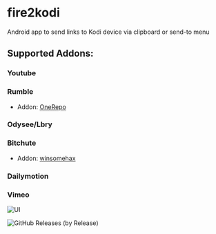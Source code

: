 # fire2kodi
Android app to send links to Kodi device via clipboard or send-to menu 

## Supported Addons:
### Youtube

### Rumble
- Addon: <a href=https://github.com/OnePlayHD/OneRepo>OneRepo</a>  

### Odysee/Lbry 

### Bitchute
- Addon: <a href=https://github.com/winsomehax/plugin.video.bitchute>winsomehax</a>   

### Dailymotion
### Vimeo 

![UI](KodiPlaylistEditorTV1.3a.PNG)


![GitHub Releases (by Release)](https://img.shields.io/github/downloads/Isayso/Fire2kodi/v0.1/total)

